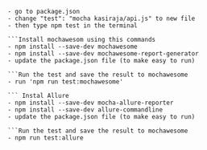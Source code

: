 ```Edit run test file
- go to package.json
- change "test": "mocha kasiraja/api.js" to new file
- then type npm test in the terminal

```Install mochawesom using this commands
- npm install --save-dev mochawesome
- npm install --save-dev mochawesome-report-generator
- update the package.json file (to make easy to run)

```Run the test and save the result to mochawesome
- run 'npm run test:mochawesome'

``` Instal Allure
- npm install --save-dev mocha-allure-reporter
- npm install --save-dev allure-commandline
- update the package.json file (to make easy to run)

```Run the test and save the result to mochawesome
- npm run test:allure